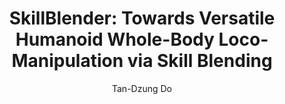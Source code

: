 ---
layout: post
title:  "SkillBlender: Towards Versatile Humanoid Whole-Body Loco-Manipulation via Skill Blending"
categories: research
author: "Tan-Dzung Do"
authors: <a href="https://yuxuank.com/">Yuxuan Kuang</a>, <a href="https://geng-haoran.github.io/">Haoran Geng</a>, <a href="https://stanfordasl.github.io//people/amine-elhafsi/">Amine Elhafsi</a>, <a href="https://dotandung.github.io/about/"><strong>Tan-Dzung Do</strong></a>, <a href="https://people.eecs.berkeley.edu/~pabbeel/">Pieter Abbeel</a>, <a href="https://people.eecs.berkeley.edu/~malik/">Jitendra Malik</a>, <a href="https://profiles.stanford.edu/marco-pavone">Marco Pavone</a>, <a href="https://yuewang.xyz/">Yue Wang</a>
vid: /videos/skillblender.mp4?v=2
# venue:  <a href="https://2025.ieee-icra.org/">ICRA 2025</a>, <a href="https://www.corl.org/CoRL 2024">CoRL 2024</a> <a href="https://www.dynsyslab.org/mastering-robot-manipulation-in-a-world-of-abundant-data/">@MRM-D</a>, <a href="https://dex-manipulation.github.io/corl2024/">@LFDM</a>
venue:  Under Review
website: https://skillblender-anon.github.io/
pdf: https://skillblender-anon.github.io/
code: https://skillblender-anon.github.io/
---